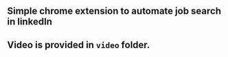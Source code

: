 ## Simple chrome extension to automate job search in linkedIn

## Video is provided in `video` folder.